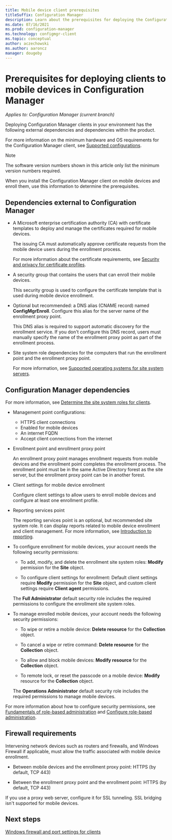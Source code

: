 ```yaml
---
title: Mobile device client prerequisites
titleSuffix: Configuration Manager
description: Learn about the prerequisites for deploying the Configuration Manager client to mobile devices.
ms.date: 07/16/2021
ms.prod: configuration-manager
ms.technology: configmgr-client
ms.topic: conceptual
author: aczechowski
ms.author: aaroncz
manager: dougeby
---
```


# Prerequisites for deploying clients to mobile devices in Configuration Manager

*Applies to: Configuration Manager (current branch)*

Deploying Configuration Manager clients in your environment has the following external dependencies and dependencies within the product.

For more information on the minimum hardware and OS requirements for the Configuration Manager client, see [Supported configurations](../../plan-design/configs/supported-configurations.md).

> [!NOTE]
> The software version numbers shown in this article only list the minimum version numbers required.

When you install the Configuration Manager client on mobile devices and enroll them, use this information to determine the prerequisites.

## Dependencies external to Configuration Manager

- A Microsoft enterprise certification authority (CA) with certificate templates to deploy and manage the certificates required for mobile devices.

    The issuing CA must automatically approve certificate requests from the mobile device users during the enrollment process.

    For more information about the certificate requirements, see [Security and privacy for certificate profiles](../../../protect/plan-design/security-and-privacy-for-certificate-profiles.md).

- A security group that contains the users that can enroll their mobile devices.

    This security group is used to configure the certificate template that is used during mobile device enrollment.

- Optional but recommended: a DNS alias (CNAME record) named **ConfigMgrEnroll**. Configure this alias for the server name of the enrollment proxy point.

    This DNS alias is required to support automatic discovery for the enrollment service. If you don't configure this DNS record, users must manually specify the name of the enrollment proxy point as part of the enrollment process.

- Site system role dependencies for the computers that run the enrollment point and the enrollment proxy point.

    For more information, see [Supported operating systems for site system servers](../../plan-design/configs/supported-operating-systems-for-site-system-servers.md).

## Configuration Manager dependencies

For more information, see [Determine the site system roles for clients](plan/determine-the-site-system-roles-for-clients.md).

- Management point configurations:

  - HTTPS client connections
  - Enabled for mobile devices
  - An internet FQDN
  - Accept client connections from the internet

- Enrollment point and enrollment proxy point

    An enrollment proxy point manages enrollment requests from mobile devices and the enrollment point completes the enrollment process. The enrollment point must be in the same Active Directory forest as the site server, but the enrollment proxy point can be in another forest.

- Client settings for mobile device enrollment

    Configure client settings to allow users to enroll mobile devices and configure at least one enrollment profile.

- Reporting services point

    The reporting services point is an optional, but recommended site system role. It can display reports related to mobile device enrollment and client management. For more information, see [Introduction to reporting](../../servers/manage/introduction-to-reporting.md).

- To configure enrollment for mobile devices, your account needs the following security permissions:

  - To add, modify, and delete the enrollment site system roles: **Modify** permission for the **Site** object.

  - To configure client settings for enrollment: Default client settings require **Modify** permission for the **Site** object, and custom client settings require **Client agent** permissions.

  The **Full Administrator** default security role includes the required permissions to configure the enrollment site system roles.

- To manage enrolled mobile devices, your account needs the following security permissions:

  - To wipe or retire a mobile device: **Delete resource** for the **Collection** object.

  - To cancel a wipe or retire command: **Delete resource** for the **Collection** object.

  - To allow and block mobile devices: **Modify resource** for the **Collection** object.

  - To remote lock, or reset the passcode on a mobile device: **Modify** resource for the **Collection** object.

  The **Operations Administrator** default security role includes the required permissions to manage mobile devices.

For more information about how to configure security permissions, see [Fundamentals of role-based administration](../../understand/fundamentals-of-role-based-administration.md) and [Configure role-based administration](../../servers/deploy/configure/configure-role-based-administration.md).

## Firewall requirements

Intervening network devices such as routers and firewalls, and Windows Firewall if applicable, must allow the traffic associated with mobile device enrollment.

- Between mobile devices and the enrollment proxy point: HTTPS (by default, TCP 443)

- Between the enrollment proxy point and the enrollment point: HTTPS (by default, TCP 443)

If you use a proxy web server, configure it for SSL tunneling. SSL bridging isn't supported for mobile devices.

## Next steps

[Windows firewall and port settings for clients](windows-firewall-and-port-settings-for-clients.md)
